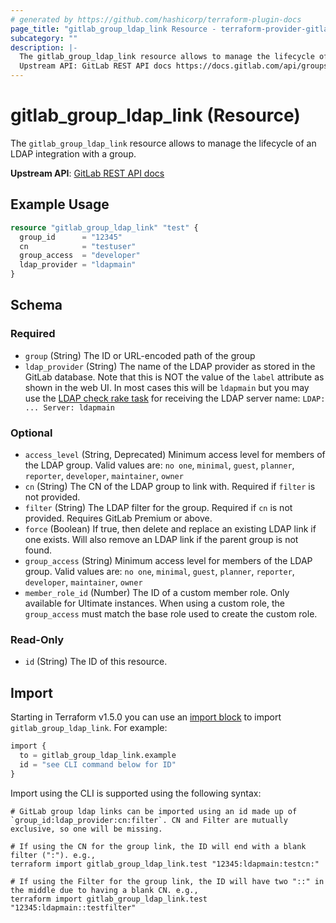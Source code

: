```yaml
---
# generated by https://github.com/hashicorp/terraform-plugin-docs
page_title: "gitlab_group_ldap_link Resource - terraform-provider-gitlab"
subcategory: ""
description: |-
  The gitlab_group_ldap_link resource allows to manage the lifecycle of an LDAP integration with a group.
  Upstream API: GitLab REST API docs https://docs.gitlab.com/api/groups/#ldap-group-links
---
```


# gitlab_group_ldap_link (Resource)

The `gitlab_group_ldap_link` resource allows to manage the lifecycle of an LDAP integration with a group.

**Upstream API**: [GitLab REST API docs](https://docs.gitlab.com/api/groups/#ldap-group-links)

## Example Usage

```terraform
resource "gitlab_group_ldap_link" "test" {
  group_id      = "12345"
  cn            = "testuser"
  group_access  = "developer"
  ldap_provider = "ldapmain"
}
```

<!-- schema generated by tfplugindocs -->
## Schema

### Required

- `group` (String) The ID or URL-encoded path of the group
- `ldap_provider` (String) The name of the LDAP provider as stored in the GitLab database. Note that this is NOT the value of the `label` attribute as shown in the web UI. In most cases this will be `ldapmain` but you may use the [LDAP check rake task](https://docs.gitlab.com/administration/raketasks/ldap/#check) for receiving the LDAP server name: `LDAP: ... Server: ldapmain`

### Optional

- `access_level` (String, Deprecated) Minimum access level for members of the LDAP group. Valid values are: `no one`, `minimal`, `guest`, `planner`, `reporter`, `developer`, `maintainer`, `owner`
- `cn` (String) The CN of the LDAP group to link with. Required if `filter` is not provided.
- `filter` (String) The LDAP filter for the group. Required if `cn` is not provided. Requires GitLab Premium or above.
- `force` (Boolean) If true, then delete and replace an existing LDAP link if one exists. Will also remove an LDAP link if the parent group is not found.
- `group_access` (String) Minimum access level for members of the LDAP group. Valid values are: `no one`, `minimal`, `guest`, `planner`, `reporter`, `developer`, `maintainer`, `owner`
- `member_role_id` (Number) The ID of a custom member role. Only available for Ultimate instances. When using a custom role, the `group_access` must match the base role used to create the custom role.

### Read-Only

- `id` (String) The ID of this resource.

## Import

Starting in Terraform v1.5.0 you can use an [import block](https://developer.hashicorp.com/terraform/language/import) to import `gitlab_group_ldap_link`. For example:
```terraform
import {
  to = gitlab_group_ldap_link.example
  id = "see CLI command below for ID"
}
```

Import using the CLI is supported using the following syntax:

```shell
# GitLab group ldap links can be imported using an id made up of `group_id:ldap_provider:cn:filter`. CN and Filter are mutually exclusive, so one will be missing.

# If using the CN for the group link, the ID will end with a blank filter (":"). e.g.,
terraform import gitlab_group_ldap_link.test "12345:ldapmain:testcn:"

# If using the Filter for the group link, the ID will have two "::" in the middle due to having a blank CN. e.g.,
terraform import gitlab_group_ldap_link.test "12345:ldapmain::testfilter"
```

